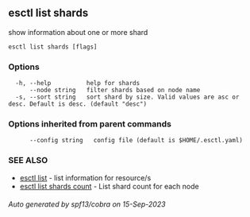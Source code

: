 ## esctl list shards

show information about one or more shard

```
esctl list shards [flags]
```

### Options

```
  -h, --help          help for shards
      --node string   filter shards based on node name
  -s, --sort string   sort shard by size. Valid values are asc or desc. Default is desc. (default "desc")
```

### Options inherited from parent commands

```
      --config string   config file (default is $HOME/.esctl.yaml)
```

### SEE ALSO

* [esctl list](esctl_list.md)	 - list information for resource/s
* [esctl list shards count](esctl_list_shards_count.md)	 - List shard count for each node

###### Auto generated by spf13/cobra on 15-Sep-2023
